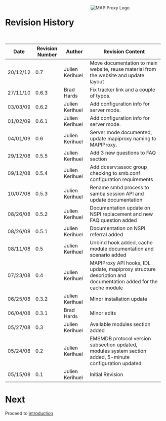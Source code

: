 <div style="float: right; width: 45%;margin-left:2em;">
<img src="/images/mapiproxy/mapiproxy.png" alt="MAPIProxy Logo"/>
</div>

# Revision History #

<br>

Date	 | Revision Number | Author          | Revision Content
-------- | --------------- | --------------- | ------------
20/12/12 | 0.7             | Julien Kerihuel | Move documentation to main website, reuse material from the website and update layout
27/11/10 | 0.6.3           | Brad Hards	     | Fix tracker link and a couple of typos.
03/03/09 | 0.6.2	   | Julien Kerihuel | Add configuration info for server mode.
01/02/09 | 0.6.1	   | Julien Kerihuel | Add configuration info for server mode.
04/01/09 | 0.6		   | Julien Kerihuel | Server mode documented, update mapiproxy naming to MAPIProxy.
29/12/08 | 0.5.5	   | Julien Kerihuel | Add 3 new questions to FAQ section
09/12/08 | 0.5.4	   | Julien Kerihuel | Add dcesrv:assoc group checking to smb.conf configuration requirements
10/07/08 | 0.5.3	   | Julien Kerihuel | Rename smbd process to samba session API and update documentation
08/26/08 | 0.5.2	   | Julien Kerihuel | Documentation update on NSPI replacement and new FAQ question added
08/26/08 | 0.5.1	   | Julien Kerihuel | Documentation on NSPI referral added
08/11/08 | 0.5		   | Julien Kerihuel | Unbind hook added, cache module documentation and scenario added
07/23/08 | 0.4		   | Julien Kerihuel | MAPIProxy API hooks, IDL update, mapiproxy structure description and documentation added for the cache module
06/25/08 | 0.3.2	   | Julien Kerihuel | Minor installation update
06/04/08 | 0.3.1	   | Brad Hards	     | Minor edits
05/27/08 | 0.3		   | Julien Kerihuel | Available modules section added
05/24/08 | 0.2		   | Julien Kerihuel | EMSMDB protocol version subsection updated, modules system section added, 5-minute configuration updated
05/15/08 | 0.1		   | Julien Kerihuel | Initial Revision

# Next #

Proceed to [introduction](introduction.html)
